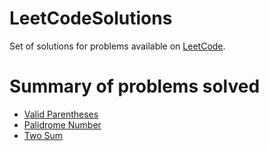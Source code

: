 # LeetCodeSolutions
Set of solutions for problems available on [LeetCode](https://leetcode.com).

# Summary of problems solved

* [Valid Parentheses](https://leetcode.com/problems/valid-parentheses/#/description)
* [Palidrome Number](https://leetcode.com/problems/palindrome-number/#/description)
* [Two Sum](https://leetcode.com/problems/two-sum/#/description)